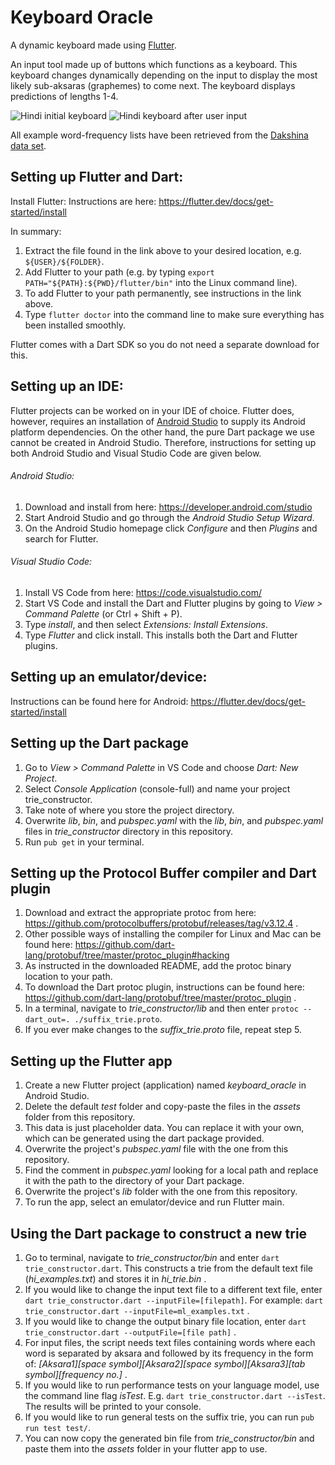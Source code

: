 # Keyboard Oracle

A dynamic keyboard made using [Flutter](https://flutter.dev/).

An input tool made up of buttons which functions as a keyboard. This keyboard changes
dynamically depending on the input to display the most likely sub-aksaras (graphemes)
to come next. The keyboard displays predictions of lengths 1-4.

![Hindi initial keyboard](images/ml_initial.png)
![Hindi keyboard after user input](images/ml_settings.png)

All example word-frequency lists have been retrieved from the [Dakshina data set](https://github.com/google-research-datasets/dakshina).

## Setting up Flutter and Dart:
Install Flutter: Instructions are here: https://flutter.dev/docs/get-started/install

In summary:

1. Extract the file found in the link above to your desired location, e.g. `${USER}/${FOLDER}`.
2. Add Flutter to your path (e.g. by typing `export PATH="${PATH}:${PWD}/flutter/bin"` into the Linux command line).
3. To add Flutter to your path permanently, see instructions in the link above.
4. Type `flutter doctor` into the command line to make sure everything has been installed smoothly.

Flutter comes with a Dart SDK so you do not need a separate download for this.

## Setting up an IDE:
Flutter projects can be worked on in your IDE of choice. Flutter does, however,
requires an installation of [Android
Studio](https://developer.android.com/studio) to supply its Android platform
dependencies.  On the other hand, the pure Dart package we use cannot be created
in Android Studio.  Therefore, instructions for setting up both Android Studio
and Visual Studio Code are given below.

###### Android Studio:
1. Download and install from here: https://developer.android.com/studio
2. Start Android Studio and go through the *Android Studio Setup Wizard*.
3. On the Android Studio homepage click *Configure* and then *Plugins* and search for Flutter.

###### Visual Studio Code:
1. Install VS Code from here: https://code.visualstudio.com/
2. Start VS Code and install the Dart and Flutter plugins by going to *View > Command Palette* (or Ctrl + Shift + P).
3. Type *install*, and then select *Extensions: Install Extensions*.
4. Type *Flutter* and click install. This installs both the Dart and Flutter plugins.

## Setting up an emulator/device:
Instructions can be found here for Android: https://flutter.dev/docs/get-started/install

## Setting up the Dart package
1. Go to *View > Command Palette* in VS Code and choose *Dart: New Project*.
2. Select *Console Application* (console-full) and name your project trie_constructor.
3. Take note of where you store the project directory.
4. Overwrite *lib*, *bin*, and *pubspec.yaml* with the *lib*, *bin*, and *pubspec.yaml* files in *trie_constructor* directory in this repository.
6. Run `pub get` in your terminal.

## Setting up the Protocol Buffer compiler and Dart plugin
1. Download and extract the appropriate protoc from here: https://github.com/protocolbuffers/protobuf/releases/tag/v3.12.4 .
2. Other possible ways of installing the compiler for Linux and Mac can be found here: https://github.com/dart-lang/protobuf/tree/master/protoc_plugin#hacking
3. As instructed in the downloaded README, add the protoc binary location to your path.
4. To download the Dart protoc plugin, instructions can be found here: https://github.com/dart-lang/protobuf/tree/master/protoc_plugin .
5. In a terminal, navigate to *trie_constructor/lib* and then enter `protoc --dart_out=. ./suffix_trie.proto`.
6. If you ever make changes to the *suffix_trie.proto* file, repeat step 5.

## Setting up the Flutter app
1. Create a new Flutter project (application) named *keyboard_oracle* in Android Studio.
2. Delete the default *test* folder and copy-paste the files in the *assets* folder from this repository.
3. This data is just placeholder data. You can replace it with your own, which can be generated using the dart package provided.
4. Overwrite the project's *pubspec.yaml* file with the one from this repository.
5. Find the comment in *pubspec.yaml* looking for a local path and replace it with the path to the directory of your Dart package.
6. Overwrite the project's *lib* folder with the one from this repository.
7. To run the app, select an emulator/device and run Flutter main.

## Using the Dart package to construct a new trie
1. Go to terminal, navigate to *trie_constructor/bin* and enter `dart trie_constructor.dart`. This constructs a trie from the default text file (*hi_examples.txt*) and stores it in *hi_trie.bin* .
2. If you would like to change the input text file to a different text file, enter `dart trie_constructor.dart --inputFile=[filepath]`. For example: `dart trie_constructor.dart --inputFile=ml_examples.txt` .
3. If you would like to change the output binary file location, enter `dart trie_constructor.dart --outputFile=[file path]` .
4. For input files, the script needs text files containing words where each word is separated by aksara and followed by its frequency in the form of: *[Aksara1][space symbol][Aksara2][space symbol][Aksara3][tab symbol][frequency no.]* .
5. If you would like to run performance tests on your language model, use the command line flag *isTest*. E.g. `dart trie_constructor.dart --isTest`. The results will be printed to your console.
6. If you would like to run general tests on the suffix trie, you can run `pub run test test/`.
7. You can now copy the generated bin file from *trie_constructor/bin* and paste them into the *assets* folder in your flutter app to use.
